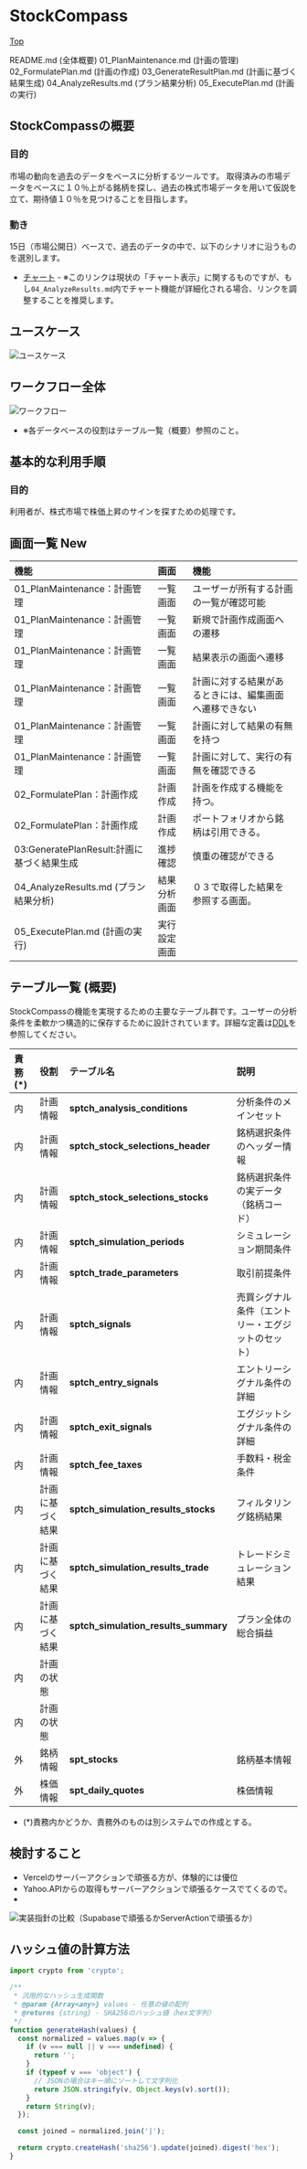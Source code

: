 

# StockCompass

[Top](../../README.md)


README.md (全体概要)
01_PlanMaintenance.md (計画の管理)
02_FormulatePlan.md (計画の作成)
03_GenerateResultPlan.md (計画に基づく結果生成)
04_AnalyzeResults.md (プラン結果分析)
05_ExecutePlan.md (計画の実行)


## StockCompassの概要

### 目的
市場の動向を過去のデータをベースに分析するツールです。
取得済みの市場データをベースに１０％上がる銘柄を探し、過去の株式市場データを用いて仮説を立て、期待値１０％を見つけることを目指します。

### 動き
15日（市場公開日）ベースで、過去のデータの中で、以下のシナリオに沿うものを選別します。
* [チャート](./DisplayChart.md) - ※このリンクは現状の「チャート表示」に関するものですが、もし`04_AnalyzeResults.md`内でチャート機能が詳細化される場合、リンクを調整することを推奨します。


## ユースケース
![ユースケース](images/StockCompass_UC_image03.drawio.png)

## ワークフロー全体

![ワークフロー](images/StockCompass_DF_image01.drawio.png)

+ ※各データベースの役割はテーブル一覧（概要）参照のこと。


## 基本的な利用手順

### 目的
利用者が、株式市場で株価上昇のサインを探すための処理です。



## 画面一覧 New

|機能|画面|機能|
|:----|:----|:----|
|01_PlanMaintenance：計画管理|一覧画面|ユーザーが所有する計画の一覧が確認可能|
|01_PlanMaintenance：計画管理|一覧画面|新規で計画作成画面への遷移|
|01_PlanMaintenance：計画管理|一覧画面|結果表示の画面へ遷移|
|01_PlanMaintenance：計画管理|一覧画面|計画に対する結果があるときには、編集画面へ遷移できない|
|01_PlanMaintenance：計画管理|一覧画面|計画に対して結果の有無を持つ|
|01_PlanMaintenance：計画管理|一覧画面|計画に対して、実行の有無を確認できる|
|02_FormulatePlan：計画作成|計画作成|計画を作成する機能を持つ。|
|02_FormulatePlan：計画作成|計画作成|ポートフォリオから銘柄は引用できる。|
|03:GeneratePlanResult:計画に基づく結果生成|進捗確認|慎重の確認ができる|
|04_AnalyzeResults.md (プラン結果分析)|結果分析画面|０３で取得した結果を参照する画面。|
|05_ExecutePlan.md (計画の実行)|実行設定画面| |

## テーブル一覧 (概要)

StockCompassの機能を実現するための主要なテーブル群です。ユーザーの分析条件を柔軟かつ構造的に保存するために設計されています。詳細な定義は[DDL](./90_ddl.sql.md)を参照してください。


|責務(*)|役割|テーブル名|説明|
|:----|:----|:----|:----|
|内|計画情報|**sptch_analysis_conditions**|分析条件のメインセット|
|内|計画情報|**sptch_stock_selections_header**|銘柄選択条件のヘッダー情報|
|内|計画情報|**sptch_stock_selections_stocks**|銘柄選択条件の実データ（銘柄コード）|
|内|計画情報|**sptch_simulation_periods**|シミュレーション期間条件|
|内|計画情報|**sptch_trade_parameters**|取引前提条件|
|内|計画情報|**sptch_signals**|売買シグナル条件（エントリー・エグジットのセット）|
|内|計画情報|**sptch_entry_signals**|エントリーシグナル条件の詳細|
|内|計画情報|**sptch_exit_signals**|エグジットシグナル条件の詳細|
|内|計画情報|**sptch_fee_taxes**|手数料・税金条件|
|内|計画に基づく結果|**sptch_simulation_results_stocks**|フィルタリング銘柄結果|
|内|計画に基づく結果|**sptch_simulation_results_trade** |トレードシミュレーション結果|
|内|計画に基づく結果|**sptch_simulation_results_summary**|プラン全体の総合損益|
|内|計画の状態| | |
|内|計画の状態| | |
|外|銘柄情報|**spt_stocks**|銘柄基本情報|
|外|株価情報|**spt_daily_quotes**|株価情報|

* (*)責務内かどうか、責務外のものは別システムでの作成とする。



## 検討すること
* Vercelのサーバーアクションで頑張る方が、体験的には優位
* Yahoo.APIからの取得もサーバーアクションで頑張るケースでてくるので。
* 
![実装指針の比較（Supabaseで頑張るかServerActionで頑張るか）](./images/StockCompass_image01.drawio.png)


## ハッシュ値の計算方法

```js
import crypto from 'crypto';

/**
 * 汎用的なハッシュ生成関数
 * @param {Array<any>} values - 任意の値の配列
 * @returns {string} - SHA256のハッシュ値（hex文字列）
 */
function generateHash(values) {
  const normalized = values.map(v => {
    if (v === null || v === undefined) {
      return '';
    }
    if (typeof v === 'object') {
      // JSONの場合はキー順にソートして文字列化
      return JSON.stringify(v, Object.keys(v).sort());
    }
    return String(v);
  });

  const joined = normalized.join('|');

  return crypto.createHash('sha256').update(joined).digest('hex');
}

```
